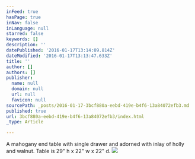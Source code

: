 ```yaml
---
inFeed: true
hasPage: true
inNav: false
inLanguage: null
starred: false
keywords: []
description: ''
datePublished: '2016-01-17T13:14:09.814Z'
dateModified: '2016-01-17T13:13:47.633Z'
title: ''
author: []
authors: []
publisher:
  name: null
  domain: null
  url: null
  favicon: null
sourcePath: _posts/2016-01-17-3bcf880a-eebd-419e-b4f6-13a84072efb3.md
published: true
url: 3bcf880a-eebd-419e-b4f6-13a84072efb3/index.html
_type: Article

---
```

A mahogany end table with single drawer and adorned with inlay of holly and walnut.  Table is 29" h x 22" w x 22" d.
![](https://the-grid-user-content.s3-us-west-2.amazonaws.com/88e26b07-6bcb-4fc2-a3b4-fe9d2cf7bf19.jpg)